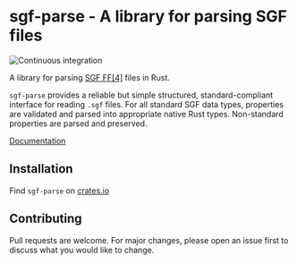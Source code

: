 # sgf-parse - A library for parsing SGF files

![Continuous integration](https://github.com/julianandrews/sgf-parse/workflows/Continuous%20integration/badge.svg)

A library for parsing [SGF FF\[4\]](https://www.red-bean.com/sgf/sgf4.html)
files in Rust.

`sgf-parse` provides a reliable but simple structured, standard-compliant
interface for reading `.sgf` files. For all standard SGF data types, properties
are validated and parsed into appropriate native Rust types. Non-standard
properties are parsed and preserved.

[Documentation](https://docs.rs/sgf-parse)

## Installation
Find `sgf-parse` on [crates.io](https://crates.io/crates/sgf-parse)

## Contributing
Pull requests are welcome. For major changes, please open an issue first to
discuss what you would like to change.
